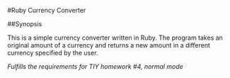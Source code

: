 #Ruby Currency Converter

##Synopsis

This is a simple currency converter written in Ruby. The program takes an original amount of a currency and returns a new amount in a different currency specified by the user. 


*Fulfills the requirements for TIY homework #4, normal mode*
